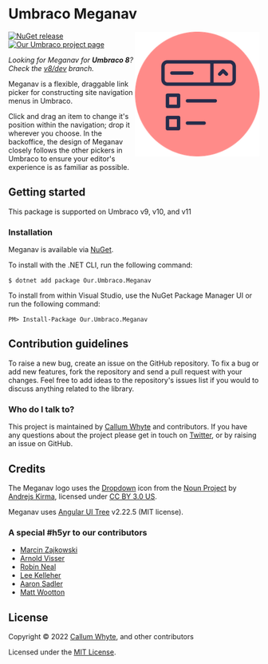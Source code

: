 # Umbraco Meganav

<img src="docs/img/logo.png?raw=true" alt="Umbraco Meganav" width="250" align="right" />

[![NuGet release](https://img.shields.io/nuget/v/Our.Umbraco.Meganav.svg)](https://www.nuget.org/packages/Our.Umbraco.Meganav/)
[![Our Umbraco project page](https://img.shields.io/badge/our-umbraco-orange.svg)](https://our.umbraco.com/packages/website-utilities/meganav/)

_Looking for Meganav for **Umbraco 8**? Check the [v8/dev](https://github.com/callumbwhyte/meganav/tree/v8/dev) branch._

Meganav is a flexible, draggable link picker for constructing site navigation menus in Umbraco.

Click and drag an item to change it's position within the navigation; drop it wherever you choose. In the backoffice, the design of Meganav closely follows the other pickers in Umbraco to ensure your editor's experience is as familiar as possible.

## Getting started

This package is supported on Umbraco v9, v10, and v11

### Installation

Meganav is available via [NuGet](https://www.nuget.org/packages/Our.Umbraco.Meganav/).

To install with the .NET CLI, run the following command:

    $ dotnet add package Our.Umbraco.Meganav

To install from within Visual Studio, use the NuGet Package Manager UI or run the following command:

    PM> Install-Package Our.Umbraco.Meganav

## Contribution guidelines

To raise a new bug, create an issue on the GitHub repository. To fix a bug or add new features, fork the repository and send a pull request with your changes. Feel free to add ideas to the repository's issues list if you would to discuss anything related to the library.

### Who do I talk to?

This project is maintained by [Callum Whyte](https://callumwhyte.com/) and contributors. If you have any questions about the project please get in touch on [Twitter](https://twitter.com/callumbwhyte), or by raising an issue on GitHub.

## Credits

The Meganav logo uses the [Dropdown](https://thenounproject.com/term/dropdown/1678847/) icon from the [Noun Project](https://thenounproject.com) by [Andrejs Kirma](https://thenounproject.com/andrejs/), licensed under [CC BY 3.0 US](https://creativecommons.org/licenses/by/3.0/us/).

Meganav uses [Angular UI Tree](https://github.com/angular-ui-tree/angular-ui-tree) v2.22.5 (MIT license).

### A special #h5yr to our contributors

* [Marcin Zajkowski](https://github.com/mzajkowski)
* [Arnold Visser](https://github.com/ArnoldV)
* [Robin Neal](https://github.com/SudoCat)
* [Lee Kelleher](https://github.com/leekelleher)
* [Aaron Sadler](https://github.com/AaronSadlerUK)
* [Matt Wootton](https://github.com/mattwootton)

## License

Copyright &copy; 2022 [Callum Whyte](https://callumwhyte.com/), and other contributors

Licensed under the [MIT License](LICENSE.md).